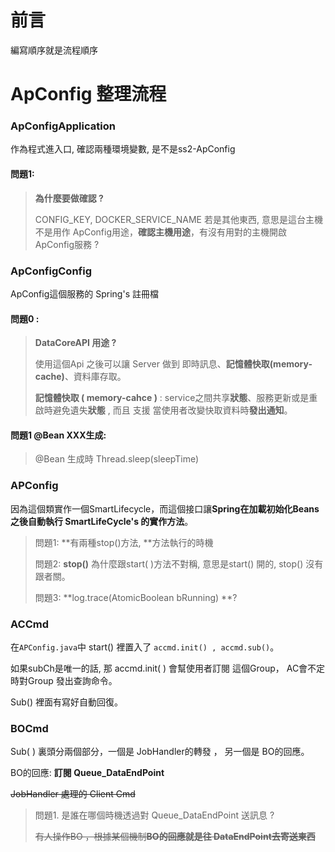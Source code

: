 # 前言

編寫順序就是流程順序



# ApConfig 整理流程

### ApConfigApplication

作為程式進入口, 確認兩種環境變數, 是不是ss2-ApConfig

#### 問題1: 

> **為什麼要做確認 ?**
>
> CONFIG_KEY, DOCKER_SERVICE_NAME 若是其他東西, 意思是這台主機不是用作 ApConfig用途，**確認主機用途**，有沒有用對的主機開啟 ApConfig服務 ?

### ApConfigConfig

ApConfig這個服務的 Spring's 註冊檔

#### 問題0 :

> **DataCoreAPI 用途 ?**
>
> 使用這個Api 之後可以讓 Server 做到 即時訊息、**記憶體快取(memory-cache)**、資料庫存取。
>
> **記憶體快取 ( memory-cahce )** : service之間共享**狀態**、服務更新或是重啟時避免遺失**狀態** , 而且 支援 當使用者改變快取資料時**發出通知**。

#### 問題1 @Bean XXX生成:

> @Bean 生成時 Thread.sleep(sleepTime)

### APConfig

因為這個類實作一個SmartLifecycle，而這個接口讓**Spring在加載初始化Beans之後自動執行 SmartLifeCycle's 的實作方法**。

> 問題1: **有兩種stop()方法, **方法執行的時機
>
> 問題2: **stop()** 為什麼跟start( )方法不對稱, 意思是start() 開的, stop() 沒有跟者關。
>
> 問題3: **log.trace(AtomicBoolean bRunning) **?

### ACCmd

在`APConfig.java`中 start() 裡置入了 `accmd.init() , accmd.sub()`。 

如果subCh是唯一的話, 那 accmd.init( ) 會幫使用者訂閱 這個Group， AC會不定時對Group 發出查詢命令。

Sub() 裡面有寫好自動回復。



### BOCmd

Sub( ) 裏頭分兩個部分，一個是 JobHandler的轉發 ， 另一個是 BO的回應。

BO的回應:  **訂閱 Queue_DataEndPoint**

~~JobHandler 處理的 Client Cmd~~

> 問題1.  是誰在哪個時機透過對 Queue_DataEndPoint 送訊息 ?
>
> ~~有人操作BO ，根據某個機制**BO的回應就是往 DataEndPoint去寄送東西**~~

